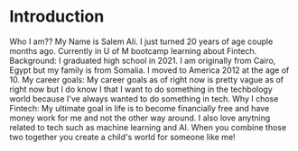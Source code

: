 # Introduction
Who I am?? My Name is Salem Ali. I just turned 20 years of age couple months ago. Currently in U of M bootcamp learning about Fintech. Background: I graduated high school in 2021. I am originally from Cairo, Egypt but my family is from Somalia. I moved to America 2012 at the age of 10. My career goals: My career goals as of right now is pretty vague as of right now but I do know I that I want to do something in the techbology world because I've always wanted to do something in tech. Why I chose Fintech: My ultimate goal in life is to become financially free and have money work for me and not the other way around. I also love anytning related to tech such as machine learning and AI. When you combine those two together you create a child's world for someone like me!
